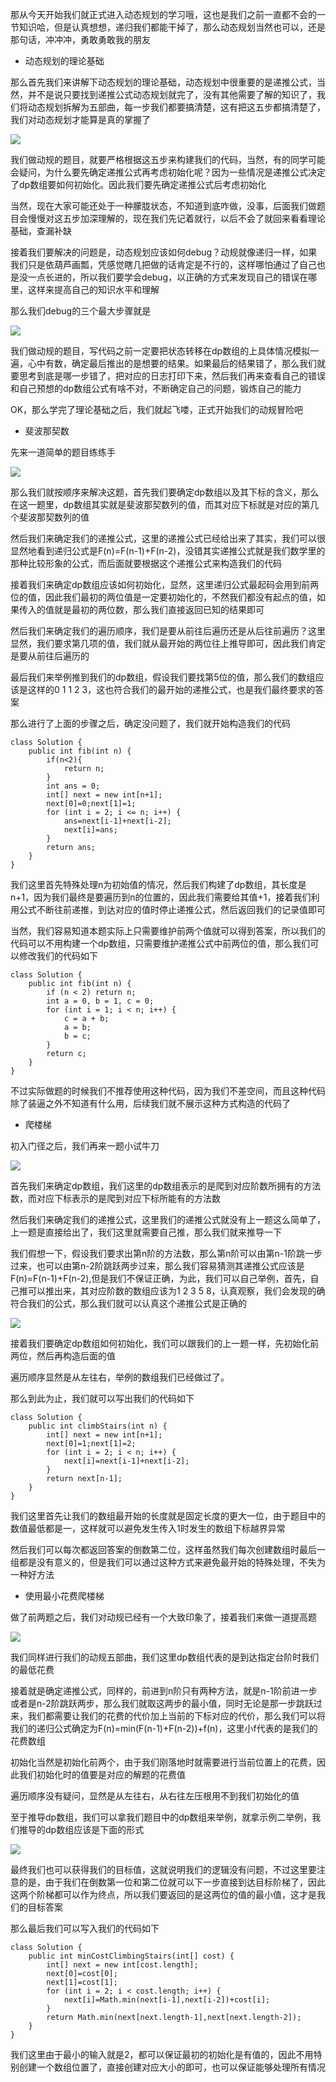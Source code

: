 那从今天开始我们就正式进入动态规划的学习哦，这也是我们之前一直都不会的一节知识哈，但是认真想想，递归我们都能干掉了，那么动态规划当然也可以，还是那句话，冲冲冲，勇敢勇敢我的朋友

- 动态规划的理论基础

那么首先我们来讲解下动态规划的理论基础，动态规划中很重要的是递推公式，当然，并不是说只要找到递推公式动态规划就完了，没有其他需要了解的知识了，我们将动态规划拆解为五部曲，每一步我们都要搞清楚，这有把这五步都搞清楚了，我们对动态规划才能算是真的掌握了

![](D:/Rolin的学习笔记/youdaonote-pull/youdaonote/youdaonote-images/WEBRESOURCE168702d5842acdeb926da323a06e20fc.png)

我们做动规的题目，就要严格根据这五步来构建我们的代码，当然，有的同学可能会疑问，为什么要先确定递推公式再考虑初始化呢？因为一些情况是递推公式决定了dp数组要如何初始化。因此我们要先确定递推公式后考虑初始化

当然，现在大家可能还处于一种朦胧状态，不知道到底咋做，没事，后面我们做题目会慢慢对这五步加深理解的，现在我们先记着就行，以后不会了就回来看看理论基础，查漏补缺

接着我们要解决的问题是，动态规划应该如何debug？动规就像递归一样，如果我们只是依葫芦画瓢，凭感觉瞎几把做的话肯定是不行的，这样哪怕通过了自己也是没一点长进的，所以我们要学会debug，以正确的方式来发现自己的错误在哪里，这样来提高自己的知识水平和理解

那么我们debug的三个最大步骤就是

![](D:/Rolin的学习笔记/youdaonote-pull/youdaonote/youdaonote-images/WEBRESOURCE277e470ae7bf8a9bbd6e018200556e1d.png)

我们做动规的题目，写代码之前一定要把状态转移在dp数组的上具体情况模拟一遍，心中有数，确定最后推出的是想要的结果。如果最后的结果错了，那么我们就要思考到底是哪一步错了，把对应的日志打印下来，然后我们再来查看自己的错误和自己预想的dp数组公式有啥不对，不断确定自己的问题，锻炼自己的能力

OK，那么学完了理论基础之后，我们就起飞喽，正式开始我们的动规冒险吧

- 斐波那契数

先来一道简单的题目练练手

![](D:/Rolin的学习笔记/youdaonote-pull/youdaonote/youdaonote-images/WEBRESOURCEb877e7958d82689590caf4a194ffa90a.png)

那么我们就按顺序来解决这题，首先我们要确定dp数组以及其下标的含义，那么在这一题里，dp数组其实就是斐波那契数列的值，而其对应下标就是对应的第几个斐波那契数列的值

然后我们来确定我们的递推公式，这里的递推公式已经给出来了其实，我们可以很显然地看到递归公式是F(n)=F(n-1)+F(n-2)，没错其实递推公式就是我们数学里的那种比较形象的公式，而后面就要根据这个递推公式来构造我们的代码

接着我们来确定dp数组应该如何初始化，显然，这里递归公式最起码会用到前两位的值，因此我们最初的两位值是一定要初始化的，不然我们都没有起点的值，如果传入的值就是最初的两位数，那么我们直接返回已知的结果即可

然后我们来确定我们的遍历顺序，我们是要从前往后遍历还是从后往前遍历？这里显然，我们要求第几项的值，我们就从最开始的两位往上推导即可，因此我们肯定是要从前往后遍历的

最后我们来举例推到我们的dp数组，假设我们要找第5位的值，那么我们的数组应该是这样的0 1 1 2 3，这也符合我们的最开始的递推公式，也是我们最终要求的答案

那么进行了上面的步骤之后，确定没问题了，我们就开始构造我们的代码

```
class Solution {
    public int fib(int n) {
        if(n<2){
            return n;
        }
        int ans = 0;
        int[] next = new int[n+1];
        next[0]=0;next[1]=1;
        for (int i = 2; i <= n; i++) {
            ans=next[i-1]+next[i-2];
            next[i]=ans;
        }
        return ans;
    }
}
```

我们这里首先特殊处理n为初始值的情况，然后我们构建了dp数组，其长度是n+1，因为我们最终是要遍历到n的位置的，因此我们需要给其值+1，接着我们利用公式不断往前递推，到达对应的值时停止递推公式，然后返回我们的记录值即可

当然，我们容易知道本题实际上只需要维护前两个值就可以得到答案，所以我们的代码可以不用构建一个dp数组，只需要维护递推公式中前两位的值，那么我们可以修改我们的代码如下

```
class Solution {
    public int fib(int n) {
        if (n < 2) return n;
        int a = 0, b = 1, c = 0;
        for (int i = 1; i < n; i++) {
            c = a + b;
            a = b;
            b = c;
        }
        return c;
    }
}
```

不过实际做题的时候我们不推荐使用这种代码，因为我们不差空间，而且这种代码除了装逼之外不知道有什么用，后续我们就不展示这种方式构造的代码了

- 爬楼梯

初入门径之后，我们再来一题小试牛刀

![](D:/Rolin的学习笔记/youdaonote-pull/youdaonote/youdaonote-images/WEBRESOURCE3a485a3fed06b67c860d08cc279f7bfd.png)

首先我们来确定dp数组，我们这里的dp数组表示的是爬到对应阶数所拥有的方法数，而对应下标表示的是爬到对应下标所能有的方法数

然后我们来确定我们的递推公式，这里我们的递推公式就没有上一题这么简单了，上一题是直接给出了，我们这里就需要自己推，那么我们就来推导一下

我们假想一下，假设我们要求出第n阶的方法数，那么第n阶可以由第n-1阶跳一步过来，也可以由第n-2阶跳跃两步过来，那么我们容易猜测其递推公式应该是F(n)=F(n-1)+F(n-2),但是我们不保证正确，为此，我们可以自己举例，首先，自己推可以推出来，其对应阶数的数组应该为1 2 3 5 8，认真观察，我们会发现的确符合我们的公式，那么我们就可以认真这个递推公式是正确的

![](D:/Rolin的学习笔记/youdaonote-pull/youdaonote/youdaonote-images/WEBRESOURCE7c92b8bccc2de0985cf3c0c76a78298d.png)

接着我们要确定dp数组如何初始化，我们可以跟我们的上一题一样，先初始化前两位，然后再构造后面的值

遍历顺序显然是从左往右，举例的数组我们已经做过了。

那么到此为止，我们就可以写出我们的代码如下

```
class Solution {
    public int climbStairs(int n) {
        int[] next = new int[n+1];
        next[0]=1;next[1]=2;
        for (int i = 2; i < n; i++) {
            next[i]=next[i-1]+next[i-2];
        }
        return next[n-1];
    }
}
```

我们这里首先让我们的数组最开始的长度就是固定长度的更大一位，由于题目中的数值最低都是一，这样就可以避免发生传入1时发生的数组下标越界异常

然后我们可以每次都返回答案的倒数第二位，这样虽然我们每次创建数组时最后一组都是没有意义的，但是我们可以通过这种方式来避免最开始的特殊处理，不失为一种好方法

- 使用最小花费爬楼梯

做了前两题之后，我们对动规已经有一个大致印象了，接着我们来做一道提高题

![](D:/Rolin的学习笔记/youdaonote-pull/youdaonote/youdaonote-images/WEBRESOURCEd848372ba8a55d06940a03b9fa6b8c90.png)

我们同样进行我们的动规五部曲，我们这里dp数组代表的是到达指定台阶时我们的最低花费

接着就是确定递推公式，同样的，前进到n阶只有两种方法，就是n-1阶前进一步或者是n-2阶跳跃两步，那么我们就取这两步的最小值，同时无论是那一步跳跃过来，我们都需要让我们的花费的代价加上当前的下标对应的代价，那么我们可以将我们的递归公式确定为F(n)=min(F(n-1)+F(n-2))+f(n)，这里小f代表的是我们的花费数组

初始化当然是初始化前两个，由于我们刚落地时就需要进行当前位置上的花费，因此我们初始化时的值要是对应的解题的花费值

遍历顺序没有疑问，显然是从左往右，从右往左压根用不到我们初始化的值

至于推导dp数组，我们可以拿我们题目中的dp数组来举例，就拿示例二举例，我们推导的dp数组应该是下面的形式

![](D:/Rolin的学习笔记/youdaonote-pull/youdaonote/youdaonote-images/WEBRESOURCEa8316a4bcccff27e8461b244e2793270.png)

最终我们也可以获得我们的目标值，这就说明我们的逻辑没有问题，不过这里要注意的是，由于我们在倒数第一位和第二位就可以下一步直接到达目标阶梯了，因此这两个阶梯都可以作为终点，所以我们要返回的是这两位的值的最小值，这才是我们的目标答案

那么最后我们可以写入我们的代码如下

```
class Solution {
    public int minCostClimbingStairs(int[] cost) {
        int[] next = new int[cost.length];
        next[0]=cost[0];
        next[1]=cost[1];
        for (int i = 2; i < cost.length; i++) {
            next[i]=Math.min(next[i-1],next[i-2])+cost[i];
        }
        return Math.min(next[next.length-1],next[next.length-2]);
    }
}
```

我们这里由于最小的输入就是2，都可以保证最初的初始化是有值的，因此不用特别创建一个数组位置了，直接创建对应大小的即可，也可以保证能够处理所有情况
